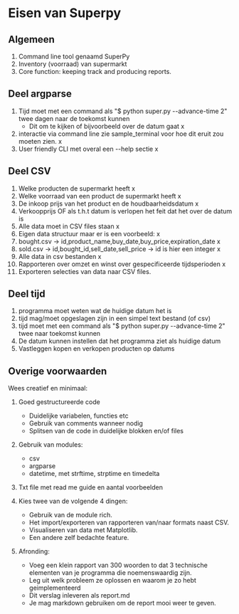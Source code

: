 # Eisen van Superpy 

## Algemeen 
1. Command line tool genaamd SuperPy
2. Inventory (voorraad) van supermarkt
3. Core function: keeping track and producing reports. 


## Deel argparse 
1. Tijd moet met een command als "$ python super.py --advance-time 2" twee dagen naar de toekomst kunnen
    - Dit om te kijken of bijvoorbeeld over de datum gaat x
2. interactie via command line zie sample_terminal voor hoe dit eruit zou moeten zien. x
3. User friendly CLI met overal een --help sectie x

## Deel CSV

1. Welke producten de supermarkt heeft x
2. Welke voorraad van een product de supermarkt heeft  x
3. De inkoop prijs van het product en de houdbaarheidsdatum  x
4. Verkoopprijs OF als t.h.t datum is verlopen het feit dat het over de datum is
5. Alle data moet in CSV files staan x
6. Eigen data structuur maar er is een voorbeeld: x
7. bought.csv -> id,product_name,buy_date,buy_price,expiration_date x
8. sold.csv -> id,bought_id,sell_date,sell_price -> id is hier een integer  x
9. Alle data in csv bestanden x
10. Rapporteren over omzet en winst over gespecificeerde tijdsperioden x
11. Exporteren selecties van data naar CSV files.


## Deel tijd

1. programma moet weten wat de huidige datum het is 
2. tijd mag/moet opgeslagen zijn in een simpel text bestand (of csv)
3. tijd moet met een command als "$ python super.py --advance-time 2" twee naar toekomst kunnen
4. De datum kunnen instellen dat het programma ziet als huidige datum
5. Vastleggen kopen en verkopen producten op datums
    
## Overige voorwaarden

Wees creatief en minimaal:

1. Goed gestructureerde code
    -   Duidelijke variabelen, functies etc
    -   Gebruik van comments wanneer nodig
    -   Splitsen van de code in duidelijke blokken en/of files

2. Gebruik van modules:
    -   csv
    -   argparse
    -   datetime, met strftime, strptime en timedelta

5. Txt file met read me guide en aantal voorbeelden

7. Kies twee van de volgende 4 dingen:
    - Gebruik van de module rich. 
    - Het import/exporteren van rapporteren van/naar formats naast CSV.
    - Visualiseren van data met Matplotlib.
    - Een andere zelf bedachte feature.

8. Afronding:
    - Voeg een klein rapport van 300 woorden to dat 3 technische elementen van je programma die noemenswaardig zijn.
    - Leg uit welk probleem ze oplossen en waarom je zo hebt geimplementeerd
    - Dit verslag inleveren als report.md 
    - Je mag markdown gebruiken om de report mooi weer te geven. 

